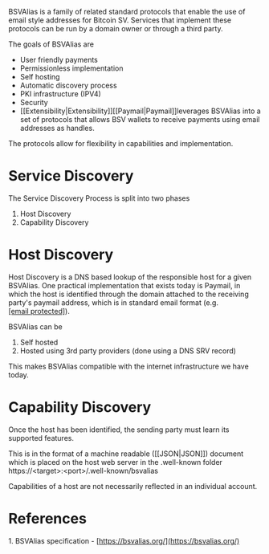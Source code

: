 BSVAlias is a family of related standard protocols that enable the use
of email style addresses for Bitcoin SV. Services that implement these
protocols can be run by a domain owner or through a third party.

The goals of BSVAlias are
-   User friendly payments
-   Permissionless implementation
-   Self hosting
-   Automatic discovery process
-   PKI infrastructure (IPV4)
-   Security
-   [[Extensibility|Extensibility]][[Paymail|Paymail]]leverages BSVAlias into a set of
protocols that allows BSV wallets to receive payments using email
addresses as handles.

The protocols allow for flexibility in capabilities and implementation.

# Service Discovery

The Service Discovery Process is split into two phases
1.  Host Discovery
2.  Capability Discovery

# Host Discovery

Host Discovery is a DNS based lookup of the responsible host for a given
BSVAlias. One practical implementation that exists today is Paymail, in
which the host is identified through the domain attached to the
receiving party\'s paymail address, which is in standard email format
(e.g.
[\[email protected\]](https://wiki.bitcoinsv.io/cdn-cgi/l/email-protection)).

BSVAlias can be
1.  Self hosted
2.  Hosted using 3rd party providers (done using a DNS SRV record)

This makes BSVAlias compatible with the internet infrastructure we have
today.

# Capability Discovery

Once the host has been identified, the sending party must learn its
supported features.

This is in the format of a machine readable ([[JSON|JSON]])
document which is placed on the host web server in the .well-known
folder
https://\<target\>:\<port\>/.well-known/bsvalias

Capabilities of a host are not necessarily reflected in an individual
account.

# References

1\. BSVAlias specification -
[https://bsvalias.org/](https://bsvalias.org/)